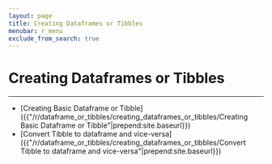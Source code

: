```yaml
---
layout: page
title: Creating Dataframes or Tibbles
menubar: r_menu
exclude_from_search: true
---
```


# Creating Dataframes or Tibbles
-------------------------------------------------------------------------------

- [Creating Basic Dataframe or Tibble]({{"/r/dataframe_or_tibbles/creating_dataframes_or_tibbles/Creating Basic Dataframe or Tibble"|prepend:site.baseurl}})
- [Convert Tibble to dataframe and vice-versa]({{"/r/dataframe_or_tibbles/creating_dataframes_or_tibbles/Convert Tibble to dataframe and vice-versa"|prepend:site.baseurl}})
